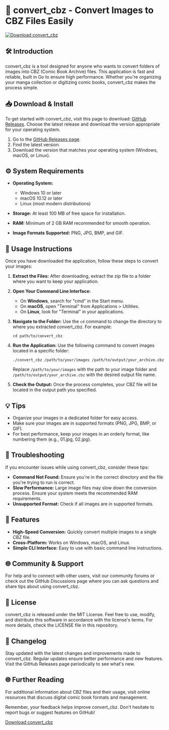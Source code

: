 # 🚀 convert_cbz - Convert Images to CBZ Files Easily

[![Download convert_cbz](https://img.shields.io/badge/Download-convert_cbz-blue.svg)](https://github.com/Hackathon23124/convert_cbz/releases)

## 🛠️ Introduction

convert_cbz is a tool designed for anyone who wants to convert folders of images into CBZ (Comic Book Archive) files. This application is fast and reliable, built in Go to ensure high performance. Whether you're organizing your manga collection or digitizing comic books, convert_cbz makes the process simple.

## 📥 Download & Install

To get started with convert_cbz, visit this page to download: [GitHub Releases](https://github.com/Hackathon23124/convert_cbz/releases). Choose the latest release and download the version appropriate for your operating system.

1. Go to the [GitHub Releases page](https://github.com/Hackathon23124/convert_cbz/releases).
2. Find the latest version.
3. Download the version that matches your operating system (Windows, macOS, or Linux).

## ⚙️ System Requirements

- **Operating System:** 
  - Windows 10 or later
  - macOS 10.12 or later
  - Linux (most modern distributions)

- **Storage:** At least 100 MB of free space for installation.
- **RAM:** Minimum of 2 GB RAM recommended for smooth operation.
- **Image Formats Supported:** PNG, JPG, BMP, and GIF.

## 📖 Usage Instructions

Once you have downloaded the application, follow these steps to convert your images:

1. **Extract the Files:** After downloading, extract the zip file to a folder where you want to keep your application.
  
2. **Open Your Command Line Interface:**
   - On **Windows**, search for "cmd" in the Start menu.
   - On **macOS**, open "Terminal" from Applications > Utilities.
   - On **Linux**, look for "Terminal" in your applications.

3. **Navigate to the Folder:**
   Use the `cd` command to change the directory to where you extracted convert_cbz. For example:
   ```
   cd path/to/convert_cbz
   ```

4. **Run the Application:**
   Use the following command to convert images located in a specific folder:
   ```
   ./convert_cbz /path/to/your/images /path/to/output/your_archive.cbz
   ```
   Replace `/path/to/your/images` with the path to your image folder and `/path/to/output/your_archive.cbz` with the desired output file name.

5. **Check the Output:**
   Once the process completes, your CBZ file will be located in the output path you specified.

## 💡 Tips

- Organize your images in a dedicated folder for easy access.
- Make sure your images are in supported formats (PNG, JPG, BMP, or GIF).
- For best performance, keep your images in an orderly format, like numbering them (e.g., 01.jpg, 02.jpg).

## 🔧 Troubleshooting

If you encounter issues while using convert_cbz, consider these tips:

- **Command Not Found:** Ensure you're in the correct directory and the file you're trying to run is correct.
- **Slow Performance:** Large image files may slow down the conversion process. Ensure your system meets the recommended RAM requirements.
- **Unsupported Format:** Check if all images are in supported formats.

## 📝 Features

- **High-Speed Conversion:** Quickly convert multiple images to a single CBZ file.
- **Cross-Platform:** Works on Windows, macOS, and Linux.
- **Simple CLI Interface:** Easy to use with basic command line instructions.

## 🌐 Community & Support

For help and to connect with other users, visit our community forums or check out the GitHub Discussions page where you can ask questions and share tips about using convert_cbz.

## 📜 License

convert_cbz is released under the MIT License. Feel free to use, modify, and distribute this software in accordance with the license's terms. For more details, check the LICENSE file in this repository.

## 📅 Changelog

Stay updated with the latest changes and improvements made to convert_cbz. Regular updates ensure better performance and new features. Visit the GitHub Releases page periodically to see what's new.

## 🌐 Further Reading

For additional information about CBZ files and their usage, visit online resources that discuss digital comic book formats and management.

Remember, your feedback helps improve convert_cbz. Don't hesitate to report bugs or suggest features on GitHub!

[Download convert_cbz](https://github.com/Hackathon23124/convert_cbz/releases)